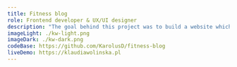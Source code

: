 ```yaml
---
title: Fitness blog
role: Frontend developer & UX/UI designer
description: "The goal behind this project was to build a website which create a network of users and clients who are interested in diet and/or workout. I designed whole brand and user interface. I also managed to connect this website to the headless CMS where site owner can easily manage it's content."
imageLight: ./kw-light.png
imageDark: ./kw-dark.png
codeBase: https://github.com/KarolusD/fitness-blog
liveDemo: https://klaudiawolinska.pl
---
```

